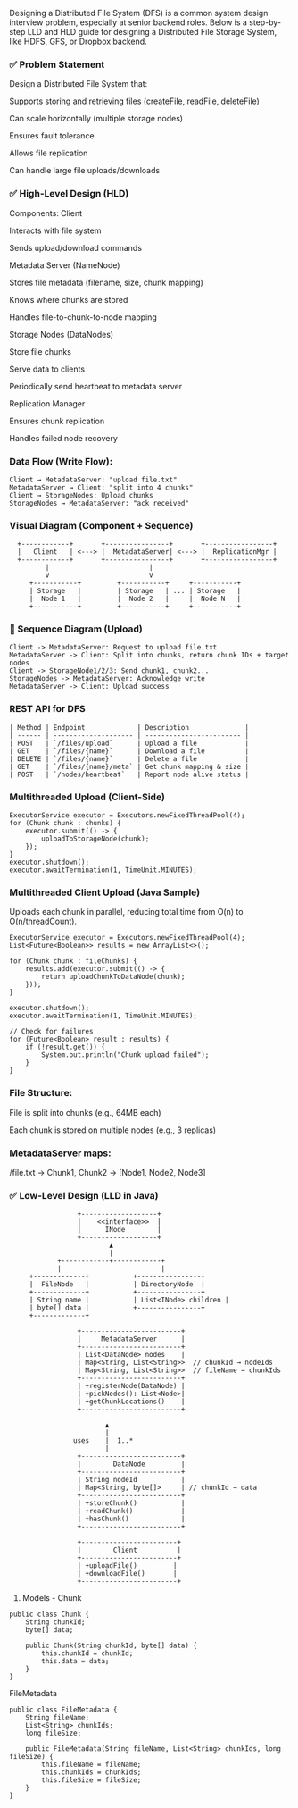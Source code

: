 Designing a Distributed File System (DFS) is a common system design interview problem, especially at senior backend roles. Below is a step-by-step LLD and HLD guide for designing a Distributed File Storage System, like HDFS, GFS, or Dropbox backend.

### ✅ Problem Statement
Design a Distributed File System that:

Supports storing and retrieving files (createFile, readFile, deleteFile)

Can scale horizontally (multiple storage nodes)

Ensures fault tolerance

Allows file replication

Can handle large file uploads/downloads

### ✅ High-Level Design (HLD)
Components:
Client

Interacts with file system

Sends upload/download commands

Metadata Server (NameNode)

Stores file metadata (filename, size, chunk mapping)

Knows where chunks are stored

Handles file-to-chunk-to-node mapping

Storage Nodes (DataNodes)

Store file chunks

Serve data to clients

Periodically send heartbeat to metadata server

Replication Manager

Ensures chunk replication

Handles failed node recovery

### Data Flow (Write Flow):
```
Client → MetadataServer: "upload file.txt"
MetadataServer → Client: "split into 4 chunks"
Client → StorageNodes: Upload chunks
StorageNodes → MetadataServer: "ack received"
```
### Visual Diagram (Component + Sequence)

```aiignore
  +------------+       +----------------+       +-----------------+
  |   Client   | <---> |  MetadataServer| <---> |  ReplicationMgr |
  +------------+       +----------------+       +-----------------+
         |                         |
         v                         v
     +-----------+         +-----------+     +-----------+
     | Storage   |         | Storage   | ... | Storage   |
     |  Node 1   |         |  Node 2   |     |  Node N   |
     +-----------+         +-----------+     +-----------+

```

### 🔁 Sequence Diagram (Upload)
```aiignore
Client -> MetadataServer: Request to upload file.txt
MetadataServer -> Client: Split into chunks, return chunk IDs + target nodes
Client -> StorageNode1/2/3: Send chunk1, chunk2...
StorageNodes -> MetadataServer: Acknowledge write
MetadataServer -> Client: Upload success
```

### REST API for DFS
```aiignore
| Method | Endpoint             | Description              |
| ------ | -------------------- | ------------------------ |
| POST   | `/files/upload`      | Upload a file            |
| GET    | `/files/{name}`      | Download a file          |
| DELETE | `/files/{name}`      | Delete a file            |
| GET    | `/files/{name}/meta` | Get chunk mapping & size |
| POST   | `/nodes/heartbeat`   | Report node alive status |
```

### Multithreaded Upload (Client-Side)
```aiignore
ExecutorService executor = Executors.newFixedThreadPool(4);
for (Chunk chunk : chunks) {
    executor.submit(() -> {
        uploadToStorageNode(chunk);
    });
}
executor.shutdown();
executor.awaitTermination(1, TimeUnit.MINUTES);
```

### Multithreaded Client Upload (Java Sample)
Uploads each chunk in parallel, reducing total time from O(n) to O(n/threadCount).

```aiignore
ExecutorService executor = Executors.newFixedThreadPool(4);
List<Future<Boolean>> results = new ArrayList<>();

for (Chunk chunk : fileChunks) {
    results.add(executor.submit(() -> {
        return uploadChunkToDataNode(chunk);
    }));
}

executor.shutdown();
executor.awaitTermination(1, TimeUnit.MINUTES);

// Check for failures
for (Future<Boolean> result : results) {
    if (!result.get()) {
        System.out.println("Chunk upload failed");
    }
}
```

### File Structure:
File is split into chunks (e.g., 64MB each)

Each chunk is stored on multiple nodes (e.g., 3 replicas)

### MetadataServer maps:
/file.txt → Chunk1, Chunk2 → [Node1, Node2, Node3]

### ✅ Low-Level Design (LLD in Java)
```aiignore
                 +-------------------+
                 |    <<interface>>  |
                 |      INode        |
                 +-------------------+
                         ▲
                         |
            +------------+------------+
            |                         |
     +-------------+           +----------------+
     |  FileNode   |           | DirectoryNode  |
     +-------------+           +----------------+
     | String name |           | List<INode> children |
     | byte[] data |           +----------------+
     +-------------+

                 +-------------------------+
                 |     MetadataServer      |
                 +-------------------------+
                 | List<DataNode> nodes    |
                 | Map<String, List<String>>  // chunkId → nodeIds
                 | Map<String, List<String>>  // fileName → chunkIds
                 +-------------------------+
                 | +registerNode(DataNode) |
                 | +pickNodes(): List<Node>|
                 | +getChunkLocations()    |
                 +-------------------------+

                        ▲
                        |
                uses    |  1..* 
                        |
                 +-------------------------+
                 |        DataNode         |
                 +-------------------------+
                 | String nodeId           |
                 | Map<String, byte[]>     | // chunkId → data
                 +-------------------------+
                 | +storeChunk()           |
                 | +readChunk()            |
                 | +hasChunk()             |
                 +-------------------------+

                 +------------------------+
                 |        Client          |
                 +------------------------+
                 | +uploadFile()         |
                 | +downloadFile()       |
                 +------------------------+

```

1. Models - Chunk
```aiignore
public class Chunk {
    String chunkId;
    byte[] data;

    public Chunk(String chunkId, byte[] data) {
        this.chunkId = chunkId;
        this.data = data;
    }
}
```
FileMetadata

```
public class FileMetadata {
    String fileName;
    List<String> chunkIds;
    long fileSize;

    public FileMetadata(String fileName, List<String> chunkIds, long fileSize) {
        this.fileName = fileName;
        this.chunkIds = chunkIds;
        this.fileSize = fileSize;
    }
}
```